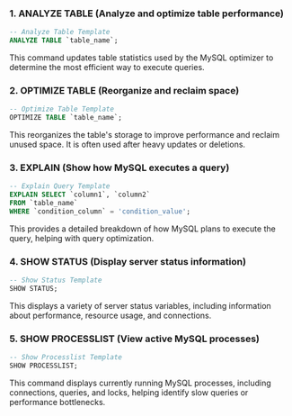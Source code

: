### 1. **ANALYZE TABLE** (Analyze and optimize table performance)

```sql
-- Analyze Table Template
ANALYZE TABLE `table_name`;
```

This command updates table statistics used by the MySQL optimizer to determine the most efficient way to execute queries.

### 2. **OPTIMIZE TABLE** (Reorganize and reclaim space)

```sql
-- Optimize Table Template
OPTIMIZE TABLE `table_name`;
```

This reorganizes the table's storage to improve performance and reclaim unused space. It is often used after heavy updates or deletions.

### 3. **EXPLAIN** (Show how MySQL executes a query)

```sql
-- Explain Query Template
EXPLAIN SELECT `column1`, `column2`
FROM `table_name`
WHERE `condition_column` = 'condition_value';
```

This provides a detailed breakdown of how MySQL plans to execute the query, helping with query optimization.

### 4. **SHOW STATUS** (Display server status information)

```sql
-- Show Status Template
SHOW STATUS;
```

This displays a variety of server status variables, including information about performance, resource usage, and connections.

### 5. **SHOW PROCESSLIST** (View active MySQL processes)

```sql
-- Show Processlist Template
SHOW PROCESSLIST;
```

This command displays currently running MySQL processes, including connections, queries, and locks, helping identify slow queries or performance bottlenecks.
